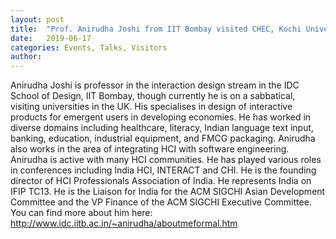 ```yaml
---
layout: post
title:  "Prof. Anirudha Joshi from IIT Bombay visited CHEC, Kochi University of Technology"
date:   2019-06-17
categories: Events, Talks, Visitors
author: 
---
```

 
Anirudha Joshi is professor in the interaction design stream in the IDC School of Design, IIT Bombay, though currently he is on a sabbatical, visiting universities in the UK. His specialises in design of interactive products for emergent users in developing economies. He has worked in diverse domains including healthcare, literacy, Indian language text input, banking, education, industrial equipment, and FMCG packaging. Anirudha also works in the area of integrating HCI with software engineering. Anirudha is active with many HCI communities. He has played various roles in conferences including India HCI, INTERACT and CHI. He is the founding director of HCI Professionals Association of India. He represents India on IFIP TC13.  He is the Liaison for India for the ACM SIGCHI Asian Development Committee and the VP Finance of the ACM SIGCHI Executive Committee. You can find more about him here: http://www.idc.iitb.ac.in/~anirudha/aboutmeformal.htm